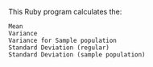 This Ruby program calculates the:

	Mean
	Variance
	Variance for Sample population
	Standard Deviation (regular)
	Standard Deviation (sample population)



